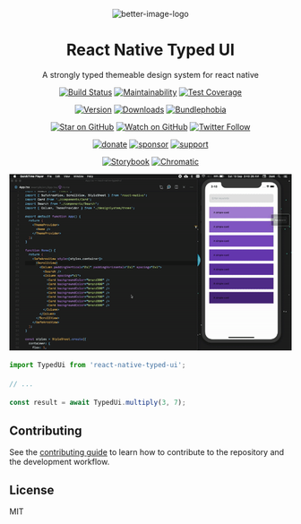 <div align="center">

<img
  src="https://github.com/react-native-toolkit/react-native-typed-ui/raw/master/assets/logo.png"
  alt="better-image-logo"
  height="150px"
  width="150px"
/>

# React Native Typed UI

A strongly typed themeable design system for react native

[![Build Status][build-badge]][build]
[![Maintainability][maintainability-badge]][maintainability-url]
[![Test Coverage][coverage-badge]][coverage-url]

[![Version][version-badge]][package]
[![Downloads][downloads-badge]][npmtrends]
[![Bundlephobia][bundle-phobia-badge]][bundle-phobia]

[![Star on GitHub][github-star-badge]][github-star]
[![Watch on GitHub][github-watch-badge]][github-watch]
[![Twitter Follow][twitter-badge]][twitter]

[![donate][coffee-badge]][coffee-url]
[![sponsor][sponsor-badge]][sponsor-url]
[![support][support-badge]][support-url]

[![Storybook][storybook-badge]][storybook-url] [![Chromatic][chromatic-badge]][chromatic]

</div>

![usage](./assets/usage.gif)

```js
import TypedUi from 'react-native-typed-ui';

// ...

const result = await TypedUi.multiply(3, 7);
```

## Contributing

See the [contributing guide](CONTRIBUTING.md) to learn how to contribute to the repository and the development workflow.

## License

MIT

[expo-app]: https://expo.io/@daniakash/react-native-typed-ui-example
[coffee-badge]: https://img.shields.io/badge/-%E2%98%95%EF%B8%8F%20buy%20me%20a%20coffee-e85b46
[coffee-url]: https://www.buymeacoffee.com/daniakash
[sponsor-badge]: https://img.shields.io/badge/-%F0%9F%8F%85%20sponsor%20this%20project-e85b46
[sponsor-url]: https://www.buymeacoffee.com/daniakash/e/6983
[support-badge]: https://img.shields.io/badge/-Get%20Support-e85b46
[support-url]: https://www.buymeacoffee.com/daniakash/e/7030
[build]: https://github.com/react-native-toolkit/react-native-typed-ui/actions
[build-badge]: https://github.com/react-native-toolkit/react-native-typed-ui/workflows/build/badge.svg
[coverage-badge]: https://api.codeclimate.com/v1/badges/77497dc0bdd2f2360f2f/test_coverage
[coverage-url]: https://codeclimate.com/github/react-native-toolkit/react-native-typed-ui/test_coverage
[maintainability-badge]: https://api.codeclimate.com/v1/badges/77497dc0bdd2f2360f2f/maintainability
[maintainability-url]: https://codeclimate.com/github/react-native-toolkit/react-native-typed-ui/maintainability
[bundle-phobia-badge]: https://badgen.net/bundlephobia/minzip/react-native-typed-ui
[bundle-phobia]: https://bundlephobia.com/result?p=react-native-typed-ui
[downloads-badge]: https://img.shields.io/npm/dm/react-native-typed-ui.svg
[npmtrends]: http://www.npmtrends.com/react-native-typed-ui
[package]: https://www.npmjs.com/package/react-native-typed-ui
[version-badge]: https://img.shields.io/npm/v/react-native-typed-ui.svg
[twitter]: https://twitter.com/dani_akash_
[twitter-badge]: https://img.shields.io/twitter/follow/dani_akash_?style=social
[github-watch-badge]: https://img.shields.io/github/watchers/react-native-toolkit/react-native-typed-ui.svg?style=social
[github-watch]: https://github.com/react-native-toolkit/react-native-typed-ui/watchers
[github-star-badge]: https://img.shields.io/github/stars/react-native-toolkit/react-native-typed-ui.svg?style=social
[github-star]: https://github.com/react-native-toolkit/react-native-typed-ui/stargazers
[storybook-badge]: https://cdn.jsdelivr.net/gh/storybookjs/brand@master/badge/badge-storybook.svg
[storybook-url]: https://typedui.netlify.app
[chromatic-badge]: https://img.shields.io/badge/-chromatic-%23fc521f
[chromatic]: https://chromatic.com/library?appId=5f66cecfa3029000225968dc&branch=master
